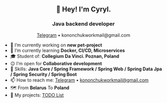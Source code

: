 <h2 align="center">👋 Hey! I'm Cyryl.</h2>
<h3 align="center">Java backend developer</h3>
<p align="center">
  <a href="https://t.me/kqlqk">Telegram</a> • kononchukworkmail@gmail.com
</p>

- 🔭 I’m currently working on <b>new pet-project</b>
- 🌱 I’m currently learning <b>Docker, CI/CD, Microservices</b>
- 🎓 Student of: <b>Collegium Da Vinci. Poznan, Poland</b>
- 😉 I’m open for <b>Collaborative development</b> 
- 💪 Skills: <b>Java Core / Spring Framework / Spring Web / Spring Data Jpa / Spring Security / Spring Boot</b>
- 📫 How to reach me: <a href="https://t.me/kqlqk">Telegram</a> • kononchukworkmail@gmail.com
- 🗺️ From <b>Belarus</b> To <b>Poland</b>
- 🧠 My projects: <a href="https://github.com/kqlqk/list_TODO">TODO List</a>
